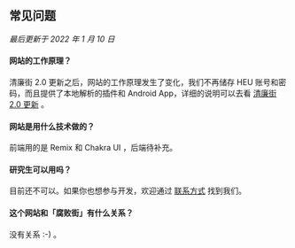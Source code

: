 ## 常见问题

_最后更新于 2022 年 1 月 10 日_

#### 网站的工作原理？

清廉街 2.0 更新之后，网站的工作原理发生了变化，我们不再储存 HEU 账号和密码，而且提供了本地解析的插件和 Android App，详细的说明可以去看 [清廉街 2.0 更新](https://www.yuque.com/lifeni/qing/update-2.0) 。

#### 网站是用什么技术做的？

前端用的是 Remix 和 Chakra UI ，后端待补充。

#### 研究生可以用吗？

目前还不可以。如果你也想参与开发，欢迎通过 [联系方式](https://www.yuque.com/lifeni/qing/contact) 找到我们。

#### 这个网站和「腐败街」有什么关系？

没有关系 :-) 。​
